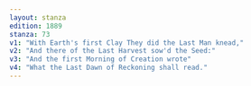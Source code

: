 ```yaml
---
layout: stanza
edition: 1889
stanza: 73
v1: "With Earth's first Clay They did the Last Man knead,"
v2: "And there of the Last Harvest sow'd the Seed:"
v3: "And the first Morning of Creation wrote"
v4: "What the Last Dawn of Reckoning shall read."
---
```

